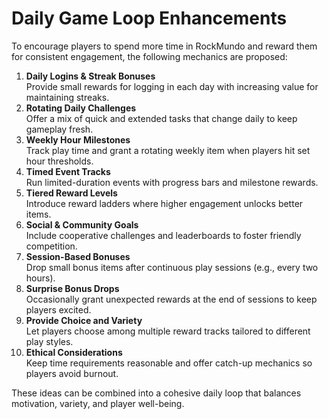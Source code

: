 # Daily Game Loop Enhancements

To encourage players to spend more time in RockMundo and reward them for consistent engagement, the following mechanics are proposed:

1. **Daily Logins & Streak Bonuses**  
   Provide small rewards for logging in each day with increasing value for maintaining streaks.
2. **Rotating Daily Challenges**  
   Offer a mix of quick and extended tasks that change daily to keep gameplay fresh.
3. **Weekly Hour Milestones**  
   Track play time and grant a rotating weekly item when players hit set hour thresholds.
4. **Timed Event Tracks**  
   Run limited-duration events with progress bars and milestone rewards.
5. **Tiered Reward Levels**  
   Introduce reward ladders where higher engagement unlocks better items.
6. **Social & Community Goals**  
   Include cooperative challenges and leaderboards to foster friendly competition.
7. **Session-Based Bonuses**  
   Drop small bonus items after continuous play sessions (e.g., every two hours).
8. **Surprise Bonus Drops**  
   Occasionally grant unexpected rewards at the end of sessions to keep players excited.
9. **Provide Choice and Variety**  
   Let players choose among multiple reward tracks tailored to different play styles.
10. **Ethical Considerations**  
    Keep time requirements reasonable and offer catch-up mechanics so players avoid burnout.

These ideas can be combined into a cohesive daily loop that balances motivation, variety, and player well-being.

